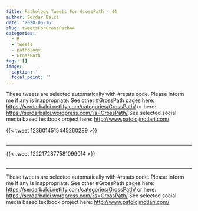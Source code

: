 ```yaml
---
title: Pathology Tweets For GrossPath - 44
author: Serdar Balci
date: '2020-06-16'
slug: tweetsForGrossPath44
categories:
  - R
  - tweets
  - pathology
  - GrossPath
tags: []
image:
  caption: ''
  focal_point: ''
---
```



These tweets are selected automatically with #rstats code. Please inform me if any is inappropriate.
See other #GrossPath pages here: https://serdarbalci.netlify.com/categories/GrossPath/  or here: https://serdarbalci.wordpress.com/?s=GrossPath/ 
See selected social media based textbook project here: http://www.patolojinotlari.com/

{{< tweet 1236014515445260289 >}}
<br>
<br>
<hr>
{{< tweet 1222172877581099014 >}}
<br>
<br>
<hr>


These tweets are selected automatically with #rstats code. Please inform me if any is inappropriate.
See other #GrossPath pages here: https://serdarbalci.netlify.com/categories/GrossPath/  or here: https://serdarbalci.wordpress.com/?s=GrossPath/ 
See selected social media based textbook project here: http://www.patolojinotlari.com/
